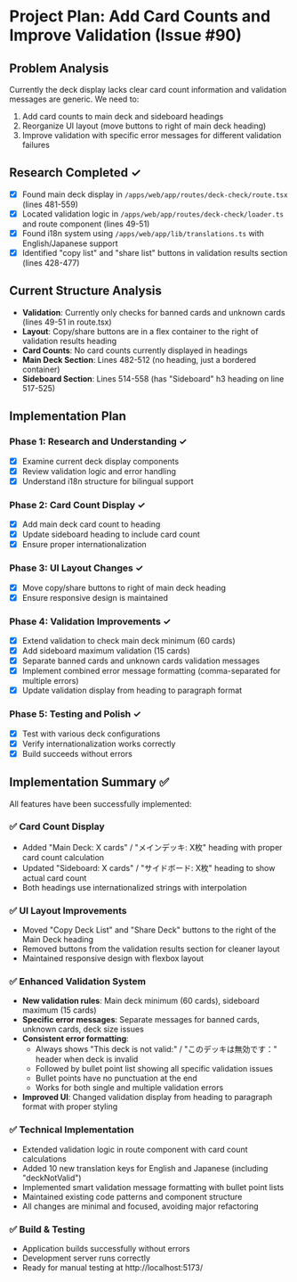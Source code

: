 # Project Plan: Add Card Counts and Improve Validation (Issue #90)

## Problem Analysis
Currently the deck display lacks clear card count information and validation messages are generic. We need to:
1. Add card counts to main deck and sideboard headings
2. Reorganize UI layout (move buttons to right of main deck heading)
3. Improve validation with specific error messages for different validation failures

## Research Completed ✓
- [x] Found main deck display in `/apps/web/app/routes/deck-check/route.tsx` (lines 481-559)
- [x] Located validation logic in `/apps/web/app/routes/deck-check/loader.ts` and route component (lines 49-51)
- [x] Found i18n system using `/apps/web/app/lib/translations.ts` with English/Japanese support
- [x] Identified "copy list" and "share list" buttons in validation results section (lines 428-477)

## Current Structure Analysis
- **Validation**: Currently only checks for banned cards and unknown cards (lines 49-51 in route.tsx)
- **Layout**: Copy/share buttons are in a flex container to the right of validation results heading
- **Card Counts**: No card counts currently displayed in headings
- **Main Deck Section**: Lines 482-512 (no heading, just a bordered container)
- **Sideboard Section**: Lines 514-558 (has "Sideboard" h3 heading on line 517-525)

## Implementation Plan

### Phase 1: Research and Understanding ✓
- [x] Examine current deck display components
- [x] Review validation logic and error handling
- [x] Understand i18n structure for bilingual support

### Phase 2: Card Count Display ✓
- [x] Add main deck card count to heading
- [x] Update sideboard heading to include card count
- [x] Ensure proper internationalization

### Phase 3: UI Layout Changes ✓
- [x] Move copy/share buttons to right of main deck heading
- [x] Ensure responsive design is maintained

### Phase 4: Validation Improvements ✓
- [x] Extend validation to check main deck minimum (60 cards)
- [x] Add sideboard maximum validation (15 cards)
- [x] Separate banned cards and unknown cards validation messages
- [x] Implement combined error message formatting (comma-separated for multiple errors)
- [x] Update validation display from heading to paragraph format

### Phase 5: Testing and Polish ✓
- [x] Test with various deck configurations
- [x] Verify internationalization works correctly
- [x] Build succeeds without errors

## Implementation Summary ✅

All features have been successfully implemented:

### ✅ Card Count Display
- Added "Main Deck: X cards" / "メインデッキ: X枚" heading with proper card count calculation
- Updated "Sideboard: X cards" / "サイドボード: X枚" heading to show actual card count
- Both headings use internationalized strings with interpolation

### ✅ UI Layout Improvements  
- Moved "Copy Deck List" and "Share Deck" buttons to the right of the Main Deck heading
- Removed buttons from the validation results section for cleaner layout
- Maintained responsive design with flexbox layout

### ✅ Enhanced Validation System
- **New validation rules**: Main deck minimum (60 cards), sideboard maximum (15 cards)
- **Specific error messages**: Separate messages for banned cards, unknown cards, deck size issues
- **Consistent error formatting**: 
  - Always shows "This deck is not valid:" / "このデッキは無効です：" header when deck is invalid
  - Followed by bullet point list showing all specific validation issues
  - Bullet points have no punctuation at the end
  - Works for both single and multiple validation errors
- **Improved UI**: Changed validation display from heading to paragraph format with proper styling

### ✅ Technical Implementation
- Extended validation logic in route component with card count calculations  
- Added 10 new translation keys for English and Japanese (including "deckNotValid")
- Implemented smart validation message formatting with bullet point lists
- Maintained existing code patterns and component structure
- All changes are minimal and focused, avoiding major refactoring

### ✅ Build & Testing
- Application builds successfully without errors  
- Development server runs correctly
- Ready for manual testing at http://localhost:5173/
